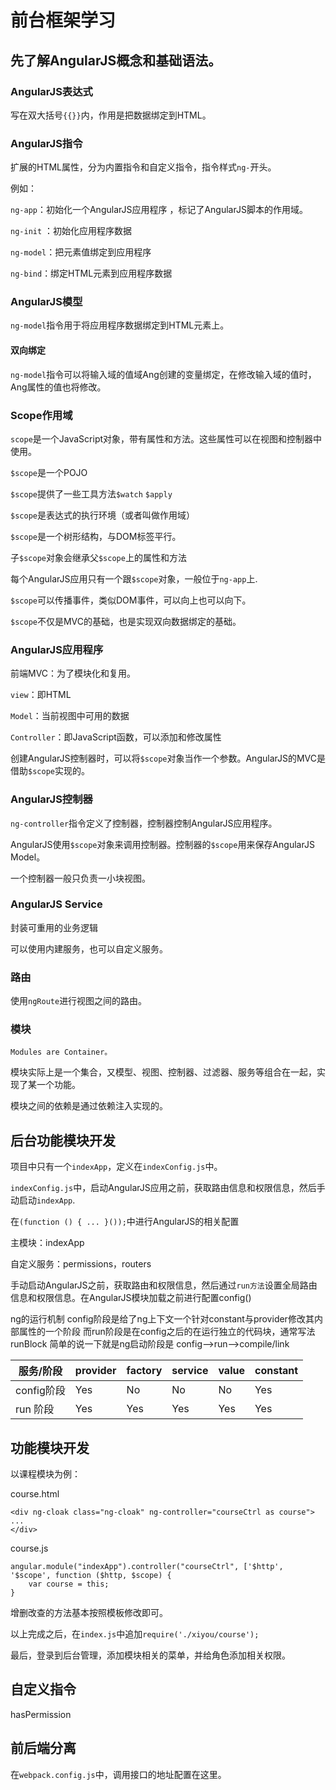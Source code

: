 # 前台框架学习

## 先了解AngularJS概念和基础语法。

### AngularJS表达式

写在双大括号`{{}}`内，作用是把数据绑定到HTML。

### AngularJS指令

扩展的HTML属性，分为内置指令和自定义指令，指令样式`ng-`开头。

例如：

`ng-app`：初始化一个AngularJS应用程序 ，标记了AngularJS脚本的作用域。

`ng-init` ：初始化应用程序数据

`ng-model`：把元素值绑定到应用程序

`ng-bind`：绑定HTML元素到应用程序数据

### AngularJS模型

`ng-model`指令用于将应用程序数据绑定到HTML元素上。

#### 双向绑定

`ng-model`指令可以将输入域的值域Ang创建的变量绑定，在修改输入域的值时，Ang属性的值也将修改。

### Scope作用域

`scope`是一个JavaScript对象，带有属性和方法。这些属性可以在视图和控制器中使用。

`$scope`是一个POJO

`$scope`提供了一些工具方法`$watch` `$apply`

`$scope`是表达式的执行环境（或者叫做作用域）

`$scope`是一个树形结构，与DOM标签平行。

子`$scope`对象会继承父`$scope`上的属性和方法

每个AngularJS应用只有一个跟`$scope`对象，一般位于`ng-app`上.

`$scope`可以传播事件，类似DOM事件，可以向上也可以向下。

`$scope`不仅是MVC的基础，也是实现双向数据绑定的基础。

### AngularJS应用程序

前端MVC：为了模块化和复用。

`view`：即HTML

`Model`：当前视图中可用的数据

`Controller`：即JavaScript函数，可以添加和修改属性



创建AngularJS控制器时，可以将`$scope`对象当作一个参数。AngularJS的MVC是借助`$scope`实现的。

### AngularJS控制器

`ng-controller`指令定义了控制器，控制器控制AngularJS应用程序。

AngularJS使用`$scope`对象来调用控制器。控制器的`$scope`用来保存AngularJS Model。

一个控制器一般只负责一小块视图。

### AngularJS Service

封装可重用的业务逻辑

可以使用内建服务，也可以自定义服务。

### 路由

使用`ngRoute`进行视图之间的路由。

### 模块

`Modules are Container。`

模块实际上是一个集合，又模型、视图、控制器、过滤器、服务等组合在一起，实现了某一个功能。

模块之间的依赖是通过依赖注入实现的。

## 后台功能模块开发

项目中只有一个`indexApp`，定义在`indexConfig.js`中。

`indexConfig.js`中，启动AngularJS应用之前，获取路由信息和权限信息，然后手动启动`indexApp`.

在`(function () { ... }());`中进行AngularJS的相关配置

主模块：indexApp

自定义服务：permissions，routers

手动启动AngularJS之前，获取路由和权限信息，然后通过`run方法`设置全局路由信息和权限信息。在AngularJS模块加载之前进行配置config()

ng的运行机制
config阶段是给了ng上下文一个针对constant与provider修改其内部属性的一个阶段
而run阶段是在config之后的在运行独立的代码块，通常写法runBlock
简单的说一下就是ng启动阶段是 config-->run-->compile/link

| 服务/阶段  | provider | factory | service | value | constant |
| ---------- | -------- | ------- | ------- | ----- | -------- |
| config阶段 | Yes      | No      | No      | No    | Yes      |
| run 阶段   | Yes      | Yes     | Yes     | Yes   | Yes      |

## 功能模块开发

以课程模块为例：

course.html

```
<div ng-cloak class="ng-cloak" ng-controller="courseCtrl as course">
...
</div>
```

course.js

```
angular.module("indexApp").controller("courseCtrl", ['$http', '$scope', function ($http, $scope) {
	var course = this;
}
```

增删改查的方法基本按照模板修改即可。

以上完成之后，在`index.js`中追加`require('./xiyou/course');`

最后，登录到后台管理，添加模块相关的菜单，并给角色添加相关权限。

## 自定义指令

hasPermission

## 前后端分离

在`webpack.config.js`中，调用接口的地址配置在这里。



